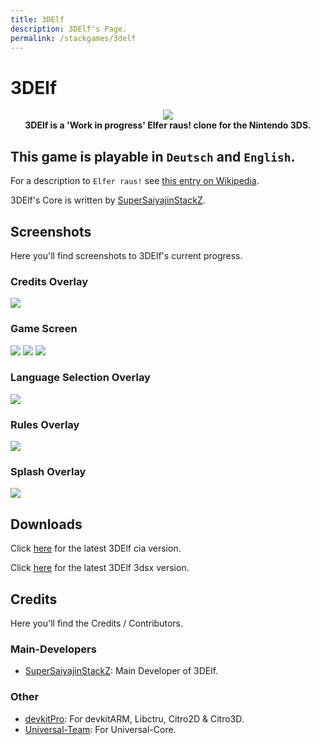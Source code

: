 ```yaml
---
title: 3DElf
description: 3DElf's Page.
permalink: /stackgames/3delf
---
```


# 3DElf

<p align="center">
	<a href="https://github.com/SuperSaiyajinStackZ/3DElf/releases/latest"><img src="../assets/images/3delf/banner.png"></a><br>
	<b>3DElf is a 'Work in progress' Elfer raus! clone for the Nintendo 3DS.</b><br>
</p>

## This game is playable in `Deutsch` and `English`.

For a description to `Elfer raus!` see [this entry on Wikipedia](https://en.wikipedia.org/wiki/Domino_(card_game)#Elfer_Raus!).

3DElf's Core is written by [SuperSaiyajinStackZ](https://github.com/SuperSaiyajinStackZ).

## Screenshots
Here you'll find screenshots to 3DElf's current progress.

### Credits Overlay
![](/assets/images/3delf/credits_en.png)

### Game Screen
![](/assets/images/3delf/instructions_en.png) ![](/assets/images/3delf/game_screen_en.png) ![](/assets/images/3delf/sub_menu_en.png)

### Language Selection Overlay
![](/assets/images/3delf/language_overlay_en.png)

### Rules Overlay
![](/assets/images/3delf/rules_en.png)

### Splash Overlay
![](/assets/images/3delf/splash_en.png)

## Downloads
Click [here](https://github.com/SuperSaiyajinStackZ/3DElf/releases/latest/download/3DElf.cia) for the latest 3DElf cia version.

Click [here](https://github.com/SuperSaiyajinStackZ/3DElf/releases/latest/download/3DElf.3dsx) for the latest 3DElf 3dsx version.

## Credits
Here you'll find the Credits / Contributors.

### Main-Developers
- [SuperSaiyajinStackZ](https://github.com/SuperSaiyajinStackZ): Main Developer of 3DElf.

### Other
- [devkitPro](https://github.com/devkitPro): For devkitARM, Libctru, Citro2D & Citro3D.
- [Universal-Team](https://github.com/Universal-Team): For Universal-Core.